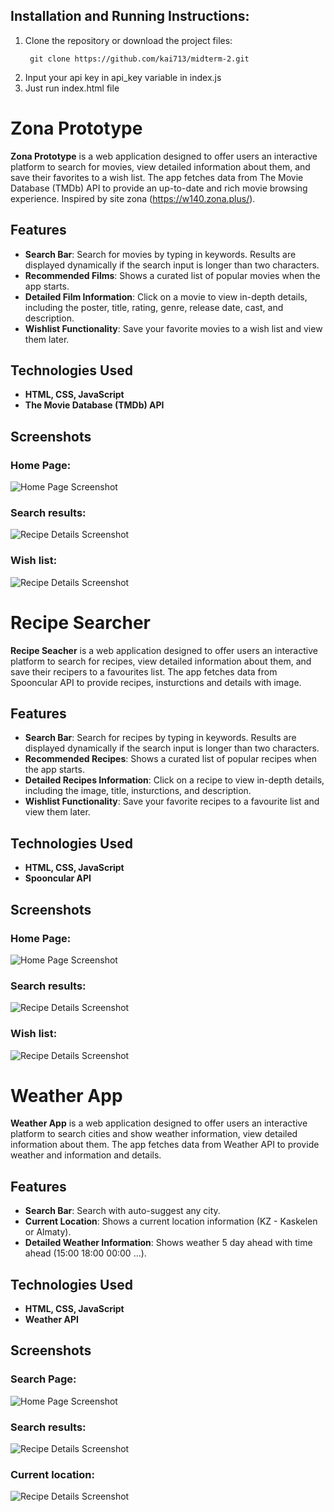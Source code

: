 ## Installation and Running Instructions:
1. Clone the repository or download the project files:
   ```
    git clone https://github.com/kai713/midterm-2.git
    ```
2. Input your api key in api_key variable in index.js
3. Just run index.html file

# Zona Prototype

**Zona Prototype** is a web application designed to offer users an interactive platform to search for movies, view detailed information about them, and save their favorites to a wish list. The app fetches data from The Movie Database (TMDb) API to provide an up-to-date and rich movie browsing experience. Inspired by site zona (https://w140.zona.plus/).

## Features
- **Search Bar**: Search for movies by typing in keywords. Results are displayed dynamically if the search input is longer than two characters.
- **Recommended Films**: Shows a curated list of popular movies when the app starts.
- **Detailed Film Information**: Click on a movie to view in-depth details, including the poster, title, rating, genre, release date, cast, and description.
- **Wishlist Functionality**: Save your favorite movies to a wish list and view them later.

## Technologies Used
- **HTML, CSS, JavaScript**
- **The Movie Database (TMDb) API**

## Screenshots
### Home Page:
![Home Page Screenshot](screenshots/home.png)

### Search results:
![Recipe Details Screenshot](screenshots/search.png)

### Wish list:
![Recipe Details Screenshot](screenshots/wish.png)


# Recipe Searcher

**Recipe Seacher** is a web application designed to offer users an interactive platform to search for recipes, view detailed information about them, and save their recipers to a favourites list. The app fetches data from Spooncular API to provide recipes, insturctions and details with image.

## Features
- **Search Bar**: Search for recipes by typing in keywords. Results are displayed dynamically if the search input is longer than two characters.
- **Recommended Recipes**: Shows a curated list of popular recipes when the app starts.
- **Detailed Recipes Information**: Click on a recipe to view in-depth details, including the image, title, insturctions, and description.
- **Wishlist Functionality**: Save your favorite recipes to a favourite list and view them later.

## Technologies Used
- **HTML, CSS, JavaScript**
- **Spooncular API**

## Screenshots
### Home Page:
![Home Page Screenshot](screenshots/home.png)

### Search results:
![Recipe Details Screenshot](screenshots/search.png)

### Wish list:
![Recipe Details Screenshot](screenshots/favs.png)


# Weather App

**Weather App** is a web application designed to offer users an interactive platform to search cities and show weather information, view detailed information about them. The app fetches data from Weather API to provide weather and information and details.

## Features
- **Search Bar**: Search with auto-suggest any city.
- **Current Location**: Shows a current location information (KZ - Kaskelen or Almaty).
- **Detailed Weather Information**: Shows weather 5 day ahead with time ahead (15:00 18:00 00:00 ...).


## Technologies Used
- **HTML, CSS, JavaScript**
- **Weather API**


## Screenshots
### Search Page:
![Home Page Screenshot](screenshots/search.png)

### Search results:
![Recipe Details Screenshot](screenshots/found.png)

### Current location:
![Recipe Details Screenshot](screenshots/cur.png)
